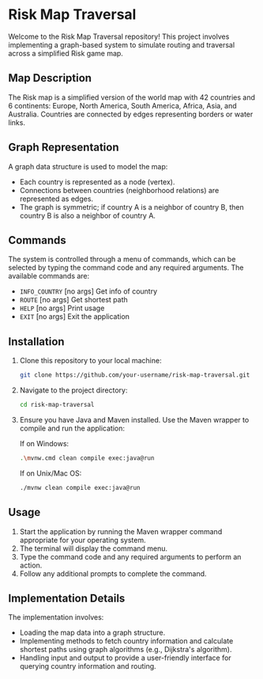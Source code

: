 # Risk Map Traversal

Welcome to the Risk Map Traversal repository! This project involves implementing a graph-based system to simulate routing and traversal across a simplified Risk game map.

## Map Description

The Risk map is a simplified version of the world map with 42 countries and 6 continents: Europe, North America, South America, Africa, Asia, and Australia. Countries are connected by edges representing borders or water links.

## Graph Representation

A graph data structure is used to model the map:
- Each country is represented as a node (vertex).
- Connections between countries (neighborhood relations) are represented as edges.
- The graph is symmetric; if country A is a neighbor of country B, then country B is also a neighbor of country A.

## Commands

The system is controlled through a menu of commands, which can be selected by typing the command code and any required arguments. The available commands are:

- `INFO_COUNTRY`    [no args]       Get info of country
- `ROUTE`           [no args]       Get shortest path
- `HELP`            [no args]       Print usage
- `EXIT`            [no args]       Exit the application

## Installation

1. Clone this repository to your local machine:
   ```sh
   git clone https://github.com/your-username/risk-map-traversal.git
   ```
2. Navigate to the project directory:
   ```sh
   cd risk-map-traversal
   ```
3. Ensure you have Java and Maven installed. Use the Maven wrapper to compile and run the application:

   If on Windows:
   ```sh
   .\mvnw.cmd clean compile exec:java@run
   ```

   If on Unix/Mac OS:
   ```sh
   ./mvnw clean compile exec:java@run
   ```

## Usage

1. Start the application by running the Maven wrapper command appropriate for your operating system.
2. The terminal will display the command menu.
3. Type the command code and any required arguments to perform an action.
4. Follow any additional prompts to complete the command.

## Implementation Details

The implementation involves:
- Loading the map data into a graph structure.
- Implementing methods to fetch country information and calculate shortest paths using graph algorithms (e.g., Dijkstra's algorithm).
- Handling input and output to provide a user-friendly interface for querying country information and routing.
